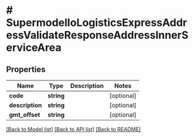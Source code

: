 # # SupermodelIoLogisticsExpressAddressValidateResponseAddressInnerServiceArea

## Properties

Name | Type | Description | Notes
------------ | ------------- | ------------- | -------------
**code** | **string** |  | [optional]
**description** | **string** |  | [optional]
**gmt_offset** | **string** |  | [optional]

[[Back to Model list]](../../README.md#models) [[Back to API list]](../../README.md#endpoints) [[Back to README]](../../README.md)
